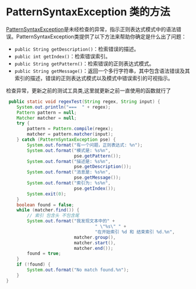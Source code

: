 # PatternSyntaxException 类的方法

 [PatternSyntaxException](https://docs.oracle.com/javase/8/docs/api/java/util/regex/PatternSyntaxException.html)是未经检查的异常，指示正则表达式模式中的语法错误。PatternSyntaxException类提供了以下方法来帮助你确定是什么出了问题：
 
* `public String getDescription()`：检索错误的描述。
* `public int getIndex()`：检索错误索引。
* `public String getPattern()`：检索错误的正则表达式模式。
* `public String getMessage()`：返回一个多行字符串，其中包含语法错误及其索引的描述，错误的正则表达式模式以及模式中错误索引的可视指示。

检查异常，更新之前的测试工具类,这里就更新之前一直使用的函数就行了
```java
 public static void regexTest(String regex, String input) {
    System.out.println("===  " + regex);
    Pattern pattern = null;
    Matcher matcher = null;
    try {
        pattern = Pattern.compile(regex);
        matcher = pattern.matcher(input);
    } catch (PatternSyntaxException pse) {
        System.out.format("有一个问题，正则表达式: %n");
        System.out.format("模式是: %s%n",
                          pse.getPattern());
        System.out.format("描述是: %s%n",
                          pse.getDescription());
        System.out.format("消息是: %s%n",
                          pse.getMessage());
        System.out.format("索引为: %s%n",
                          pse.getIndex());
        System.exit(0);
    }
    boolean found = false;
    while (matcher.find()) {
        // 索引 包含头 不包含尾
        System.out.format("我发现文本中的" +
                                  " \"%s\" " +
                                  "在开始索引 %d 和 结束索引 %d.%n",
                          matcher.group(),
                          matcher.start(),
                          matcher.end());
        found = true;
    }
    if (!found) {
        System.out.format("No match found.%n");
    }
}
```